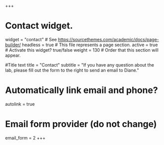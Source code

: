 +++
# Contact widget.
widget = "contact"  # See https://sourcethemes.com/academic/docs/page-builder/
headless = true  # This file represents a page section.
active = true  # Activate this widget? true/false
weight = 130  # Order that this section will appear.

#Title text
title = "Contact"
subtitle = "If you have any question about the lab, please fill out the form to the right to send an email to Diane."

# Automatically link email and phone?
autolink = true

# Email form provider (do not change)
email_form = 2
+++
